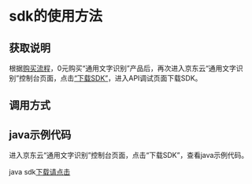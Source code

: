 # **sdk的使用方法**

## 获取说明 
根据[购买流程](../Pricing/Purchase-Process.md)，0元购买“通用文字识别”产品后，再次进入京东云“通用文字识别”控制台页面，点击[“下载SDK”](https://jdai.s3.cn-north-1.jdcloud-oss.com/aisdk/sdk/ai-java-sdk.zip)，进入API调试页面下载SDK。

## 调用方式

## java示例代码
进入京东云“通用文字识别”控制台页面，点击“下载SDK”，查看java示例代码。

java sdk[下载请点击](https://jdai.s3.cn-north-1.jdcloud-oss.com/aisdk/sdk/ai-java-sdk.zip)

